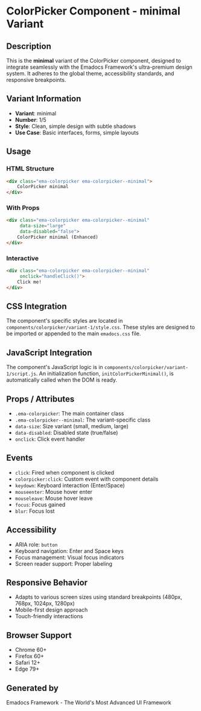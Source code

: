 # ColorPicker Component - minimal Variant

## Description
This is the **minimal** variant of the ColorPicker component, designed to integrate seamlessly with the Emadocs Framework's ultra-premium design system. It adheres to the global theme, accessibility standards, and responsive breakpoints.

## Variant Information
- **Variant**: minimal
- **Number**: 1/5
- **Style**: Clean, simple design with subtle shadows
- **Use Case**: Basic interfaces, forms, simple layouts

## Usage

### HTML Structure
```html
<div class="ema-colorpicker ema-colorpicker--minimal">
    ColorPicker minimal
</div>
```

### With Props
```html
<div class="ema-colorpicker ema-colorpicker--minimal" 
     data-size="large" 
     data-disabled="false">
    ColorPicker minimal (Enhanced)
</div>
```

### Interactive
```html
<div class="ema-colorpicker ema-colorpicker--minimal" 
     onclick="handleClick()">
    Click me!
</div>
```

## CSS Integration
The component's specific styles are located in `components/colorpicker/variant-1/style.css`. These styles are designed to be imported or appended to the main `emadocs.css` file.

## JavaScript Integration
The component's JavaScript logic is in `components/colorpicker/variant-1/script.js`. An initialization function, `initColorPickerMinimal()`, is automatically called when the DOM is ready.

## Props / Attributes
- `.ema-colorpicker`: The main container class
- `.ema-colorpicker--minimal`: The variant-specific class
- `data-size`: Size variant (small, medium, large)
- `data-disabled`: Disabled state (true/false)
- `onclick`: Click event handler

## Events
- `click`: Fired when component is clicked
- `colorpicker:click`: Custom event with component details
- `keydown`: Keyboard interaction (Enter/Space)
- `mouseenter`: Mouse hover enter
- `mouseleave`: Mouse hover leave
- `focus`: Focus gained
- `blur`: Focus lost

## Accessibility
- ARIA role: `button`
- Keyboard navigation: Enter and Space keys
- Focus management: Visual focus indicators
- Screen reader support: Proper labeling

## Responsive Behavior
- Adapts to various screen sizes using standard breakpoints (480px, 768px, 1024px, 1280px)
- Mobile-first design approach
- Touch-friendly interactions

## Browser Support
- Chrome 60+
- Firefox 60+
- Safari 12+
- Edge 79+

## Generated by
Emadocs Framework - The World's Most Advanced UI Framework
